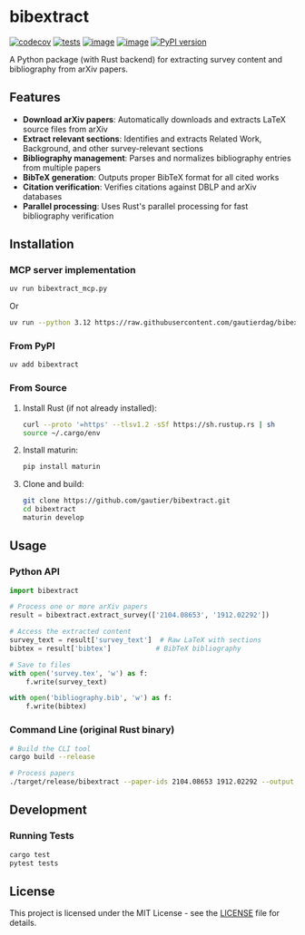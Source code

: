 # bibextract

[![codecov](https://codecov.io/gh/gautierdag/bibextract/branch/main/graph/badge.svg?token=NWHDJ22L8I)](https://codecov.io/gh/gautierdag/bibextract) [![tests](https://github.com/gautierdag/bibextract/actions/workflows/test.yml/badge.svg)](https://github.com/gautierdag/bibextract/actions/workflows/bibextract.yml) [![image](https://img.shields.io/pypi/l/bibextract.svg)](https://pypi.python.org/pypi/bibextract) [![image](https://img.shields.io/pypi/pyversions/bibextract.svg)](https://pypi.python.org/pypi/bibextract) [![PyPI version](https://badge.fury.io/py/bibextract.svg)](https://badge.fury.io/py/bibextract)

A Python package (with Rust backend) for extracting survey content and bibliography from arXiv papers.

## Features

- **Download arXiv papers**: Automatically downloads and extracts LaTeX source files from arXiv
- **Extract relevant sections**: Identifies and extracts Related Work, Background, and other survey-relevant sections
- **Bibliography management**: Parses and normalizes bibliography entries from multiple papers
- **BibTeX generation**: Outputs proper BibTeX format for all cited works
- **Citation verification**: Verifies citations against DBLP and arXiv databases
- **Parallel processing**: Uses Rust's parallel processing for fast bibliography verification

## Installation

### MCP server implementation

```bash
uv run bibextract_mcp.py
```

Or

```bash
uv run --python 3.12 https://raw.githubusercontent.com/gautierdag/bibextract/refs/heads/main/bibextract_mcp.py
```

### From PyPI

```bash
uv add bibextract
```

### From Source

1. Install Rust (if not already installed):

    ```bash
    curl --proto '=https' --tlsv1.2 -sSf https://sh.rustup.rs | sh
    source ~/.cargo/env
    ```

2. Install maturin:

    ```bash
    pip install maturin
    ```

3. Clone and build:

    ```bash
    git clone https://github.com/gautier/bibextract.git
    cd bibextract
    maturin develop
    ```

## Usage

### Python API

```python
import bibextract

# Process one or more arXiv papers
result = bibextract.extract_survey(['2104.08653', '1912.02292'])

# Access the extracted content
survey_text = result['survey_text']  # Raw LaTeX with sections
bibtex = result['bibtex']           # BibTeX bibliography

# Save to files
with open('survey.tex', 'w') as f:
    f.write(survey_text)

with open('bibliography.bib', 'w') as f:
    f.write(bibtex)
```

### Command Line (original Rust binary)

```bash
# Build the CLI tool
cargo build --release

# Process papers
./target/release/bibextract --paper-ids 2104.08653 1912.02292 --output survey.tex
```

## Development

### Running Tests

```bash
cargo test
pytest tests
```

## License

This project is licensed under the MIT License - see the [LICENSE](LICENSE) file for details.
